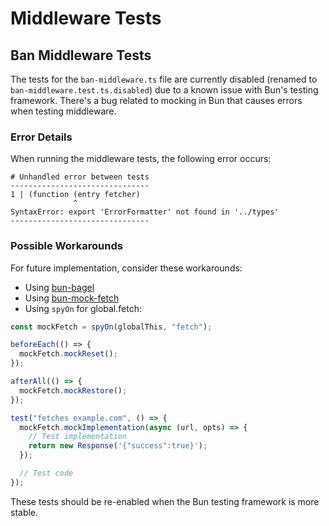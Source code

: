 # Middleware Tests

## Ban Middleware Tests

The tests for the `ban-middleware.ts` file are currently disabled (renamed to `ban-middleware.test.ts.disabled`) due to a known issue with Bun's testing framework. There's a bug related to mocking in Bun that causes errors when testing middleware.

### Error Details

When running the middleware tests, the following error occurs:

```
# Unhandled error between tests
-------------------------------
1 | (function (entry fetcher)
              ^
SyntaxError: export 'ErrorFormatter' not found in '../types'
-------------------------------
```

### Possible Workarounds

For future implementation, consider these workarounds:

- Using [bun-bagel](https://github.com/DRFR0ST/bun-bagel)
- Using [bun-mock-fetch](https://github.com/aryzing/bun-mock-fetch)
- Using `spyOn` for global.fetch:

```typescript
const mockFetch = spyOn(globalThis, "fetch");

beforeEach(() => {
  mockFetch.mockReset();
});

afterAll(() => {
  mockFetch.mockRestore();
});

test("fetches example.com", () => {
  mockFetch.mockImplementation(async (url, opts) => {
    // Test implementation
    return new Response('{"success":true}');
  });

  // Test code
});
```

These tests should be re-enabled when the Bun testing framework is more stable.
